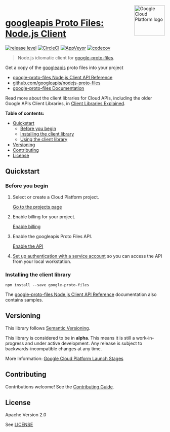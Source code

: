 <img src="https://avatars2.githubusercontent.com/u/2810941?v=3&s=96" alt="Google Cloud Platform logo" title="Google Cloud Platform" align="right" height="96" width="96"/>

# [googleapis Proto Files: Node.js Client](https://github.com/googleapis/nodejs-proto-files)

[![release level](https://img.shields.io/badge/release%20level-alpha-orange.svg?style&#x3D;flat)](https://cloud.google.com/terms/launch-stages)
[![CircleCI](https://img.shields.io/circleci/project/github/googleapis/nodejs-proto-files.svg?style=flat)](https://circleci.com/gh/googleapis/nodejs-proto-files)
[![AppVeyor](https://ci.appveyor.com/api/projects/status/github/googleapis/nodejs-proto-files?branch=master&svg=true)](https://ci.appveyor.com/project/googleapis/nodejs-proto-files)
[![codecov](https://img.shields.io/codecov/c/github/googleapis/nodejs-proto-files/master.svg?style=flat)](https://codecov.io/gh/googleapis/nodejs-proto-files)

> Node.js idiomatic client for [google-proto-files][product-docs].

Get a copy of the [googleapis](https://github.com/googleapis/googleapis) proto files into your project


* [google-proto-files Node.js Client API Reference][client-docs]
* [github.com/googleapis/nodejs-proto-files](https://github.com/googleapis/nodejs-proto-files)
* [google-proto-files Documentation][product-docs]

Read more about the client libraries for Cloud APIs, including the older
Google APIs Client Libraries, in [Client Libraries Explained][explained].

[explained]: https://cloud.google.com/apis/docs/client-libraries-explained

**Table of contents:**

* [Quickstart](#quickstart)
  * [Before you begin](#before-you-begin)
  * [Installing the client library](#installing-the-client-library)
  * [Using the client library](#using-the-client-library)
* [Versioning](#versioning)
* [Contributing](#contributing)
* [License](#license)

## Quickstart

### Before you begin

1.  Select or create a Cloud Platform project.

    [Go to the projects page][projects]

1.  Enable billing for your project.

    [Enable billing][billing]

1.  Enable the googleapis Proto Files API.

    [Enable the API][enable_api]

1.  [Set up authentication with a service account][auth] so you can access the
    API from your local workstation.

[projects]: https://console.cloud.google.com/project
[billing]: https://support.google.com/cloud/answer/6293499#enable-billing
[enable_api]: https://console.cloud.google.com/flows/enableapi?apiid=N/A
[auth]: https://cloud.google.com/docs/authentication/getting-started

### Installing the client library

    npm install --save google-proto-files



The [google-proto-files Node.js Client API Reference][client-docs] documentation
also contains samples.

## Versioning

This library follows [Semantic Versioning](http://semver.org/).

This library is considered to be in **alpha**. This means it is still a
work-in-progress and under active development. Any release is subject to
backwards-incompatible changes at any time.

More Information: [Google Cloud Platform Launch Stages][launch_stages]

[launch_stages]: https://cloud.google.com/terms/launch-stages

## Contributing

Contributions welcome! See the [Contributing Guide](https://github.com/googleapis/nodejs-proto-files/blob/master/.github/CONTRIBUTING.md).

## License

Apache Version 2.0

See [LICENSE](https://github.com/googleapis/nodejs-proto-files/blob/master/LICENSE)

[client-docs]: https://cloud.google.com/nodejs/docs/reference/common/latest/
[product-docs]: N/A
[shell_img]: http://gstatic.com/cloudssh/images/open-btn.png
